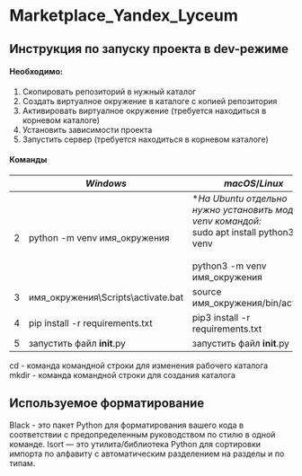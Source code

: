 # Marketplace_Yandex_Lyceum
## Инструкция по запуску проекта в dev-режиме

#### Необходимо:
1. Скопировать репозиторий в нужный каталог
2. Создать виртуалное окружение в каталоге с копией репозитория
3. Активировать виртуалное окружение (требуется находиться в корневом каталоге)
4. Установить зависимости проекта
5. Запустить сервер (требуется находиться в корневом каталоге)
#### Команды
|  | _Windows_ | _macOS_/_Linux_ |
|--|--|--|
| 2 | python -m venv имя_окружения | **На Ubuntu отдельно нужно установить модуть venv командой:* <br>sudo apt install python3-venv <br><br> python3 -m venv имя_окружения|
| 3 | имя_окружения\Scripts\activate.bat | source имя_окружения/bin/activate | 
| 4 | pip install -r requirements.txt | pip3 install -r requirements.txt |
| 5 | запустить файл __init__.py | запустить файл __init__.py |

cd - команда командной строки для изменения рабочего каталога <br>
mkdir - команда командной строки для создания каталога

## Используемое форматирование
Black - это пакет Python для форматирования вашего кода в соответствии с предопределенным руководством по стилю в одной команде.
Isort — это утилита/библиотека Python для сортировки импорта по алфавиту с автоматическим разделением на разделы и по типам.
